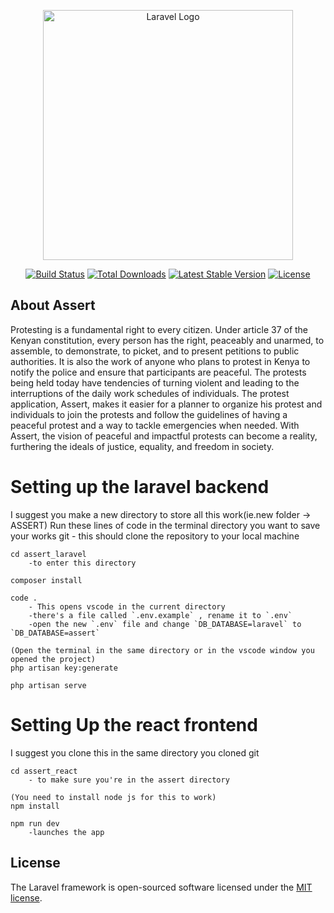 <p align="center"><a href="https://laravel.com" target="_blank"><img src="https://raw.githubusercontent.com/laravel/art/master/logo-lockup/5%20SVG/2%20CMYK/1%20Full%20Color/laravel-logolockup-cmyk-red.svg" width="400" alt="Laravel Logo"></a></p>

<p align="center">
<a href="https://github.com/laravel/framework/actions"><img src="https://github.com/laravel/framework/workflows/tests/badge.svg" alt="Build Status"></a>
<a href="https://packagist.org/packages/laravel/framework"><img src="https://img.shields.io/packagist/dt/laravel/framework" alt="Total Downloads"></a>
<a href="https://packagist.org/packages/laravel/framework"><img src="https://img.shields.io/packagist/v/laravel/framework" alt="Latest Stable Version"></a>
<a href="https://packagist.org/packages/laravel/framework"><img src="https://img.shields.io/packagist/l/laravel/framework" alt="License"></a>
</p>

## About Assert

Protesting is a fundamental right to every citizen. Under article 37 of the Kenyan constitution, every person has the right, peaceably and unarmed, to assemble, to demonstrate, to picket, and to present petitions to public authorities. It is also the work of anyone who plans to protest in Kenya to notify the police and ensure that participants are peaceful. The protests being held today have tendencies of turning violent and leading to the interruptions of the daily work schedules of individuals. The protest application, Assert, makes it easier for a planner to organize his protest and individuals to join the protests and follow the guidelines of having a peaceful protest and a way to tackle emergencies when needed. With Assert, the vision of peaceful and impactful protests can become a reality, furthering the ideals of justice, equality, and freedom in society.


Setting up the laravel backend
===============================

I suggest you make a new directory to store all this work(ie.new folder -> ASSERT)
Run these lines of code in the terminal directory you want to save your works
	git 
		- this should clone the repository to your local machine
		
	cd assert_laravel
		-to enter this directory
	
	composer install
	
	code .
		- This opens vscode in the current directory
		-there's a file called `.env.example` , rename it to `.env`
		-open the new `.env` file and change `DB_DATABASE=laravel` to `DB_DATABASE=assert`
	
	(Open the terminal in the same directory or in the vscode window you opened the project)
	php artisan key:generate
	
	php artisan serve
Setting Up the react frontend
==============================

I suggest you clone this in the same directory you cloned 
	git
	
	cd assert_react
		- to make sure you're in the assert directory
	
	(You need to install node js for this to work)
	npm install
	
	npm run dev
		-launches the app
	




## License

The Laravel framework is open-sourced software licensed under the [MIT license](https://opensource.org/licenses/MIT).
